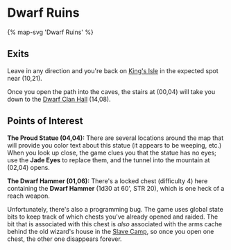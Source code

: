 # Dwarf Ruins

{% map-svg 'Dwarf Ruins' %}

## Exits

Leave in any direction and you're back on [King's Isle](/dragon-wars/maps/dilmun) in the expected spot near (10,21).

Once you open the path into the caves, the stairs at (00,04) will take you down to the [Dwarf Clan Hall](/dragon-wars/maps/dwarf-clan-hall) (14,08).

## Points of Interest

**The Proud Statue (04,04):** There are several locations around the map that will provide you color text about this statue (it appears to be weeping, etc.) When you look up close, the game clues you that the statue has no eyes; use the **Jade Eyes** to replace them, and the tunnel into the mountain at (02,04) opens.

**The Dwarf Hammer (01,06):** There's a locked chest (difficulty 4) here containing the **Dwarf Hammer** (1d30 at 60', STR 20), which is one heck of a reach weapon.

Unfortunately, there's also a programming bug. The game uses global state bits to keep track of which chests you've already opened and raided. The bit that is associated with this chest is *also* associated with the arms cache behind the old wizard's house in the [Slave Camp](/dragon-wars/maps/slave-camp), so once you open one chest, the other one disappears forever.

